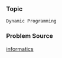 ### Topic

    Dynamic Programming

### Problem Source

[informatics](http://informatics.mccme.ru/mod/statements/view3.php?id=654&chapterid=914#1)
